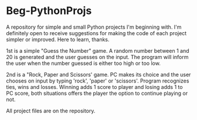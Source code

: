 # Beg-PythonProjs
A repository for simple and small Python projects I'm beginning with. I'm definitely open to receive suggestions for making the code of each project simpler or improved. Here to learn, thanks.

1st is a simple "Guess the Number" game. A random number between 1 and 20 is generated and the user guesses on the input. The program will inform the user when the number guessed is either too high or too low.

2nd is a "Rock, Paper and Scissors' game. PC makes its choice and the user chooses on input by typing 'rock', 'paper' or 'scissors'. Program recognizes ties, wins and losses. Winning adds 1 score to player and losing adds 1 to PC score, both situations offers the player the option to continue playing or not.

All project files are on the repository.
